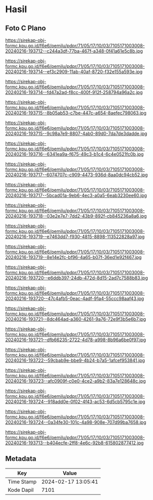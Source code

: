 # Hasil

## Foto C Plano

https://sirekap-obj-formc.kpu.go.id/f6e6/pemilu/pdpr/71/05/17/10/03/7105171003008-20240216-193712--c244a3df-77ba-467f-a348-0f41a61e5c8b.jpg

https://sirekap-obj-formc.kpu.go.id/f6e6/pemilu/pdpr/71/05/17/10/03/7105171003008-20240216-193714--ef3c2909-11ab-40af-8720-f32e155a593e.jpg

https://sirekap-obj-formc.kpu.go.id/f6e6/pemilu/pdpr/71/05/17/10/03/7105171003008-20240216-193714--fd47a2ad-f8cc-400f-912f-258794a96a2c.jpg

https://sirekap-obj-formc.kpu.go.id/f6e6/pemilu/pdpr/71/05/17/10/03/7105171003008-20240216-193715--8b05ab53-c7be-447c-a654-8aefec798063.jpg

https://sirekap-obj-formc.kpu.go.id/f6e6/pemilu/pdpr/71/05/17/10/03/7105171003008-20240216-193715--9c98a7e9-8807-4ab0-89d0-7da7de3dadde.jpg

https://sirekap-obj-formc.kpu.go.id/f6e6/pemilu/pdpr/71/05/17/10/03/7105171003008-20240216-193716--6341ea9a-f675-49c3-b1c4-6c4e0521fc0b.jpg

https://sirekap-obj-formc.kpu.go.id/f6e6/pemilu/pdpr/71/05/17/10/03/7105171003008-20240216-193717--6074707c-c909-4473-936d-8aa0dc94cb52.jpg

https://sirekap-obj-formc.kpu.go.id/f6e6/pemilu/pdpr/71/05/17/10/03/7105171003008-20240216-193717--5bcad01a-9eb6-4ec3-a0a5-6eab3230ee60.jpg

https://sirekap-obj-formc.kpu.go.id/f6e6/pemilu/pdpr/71/05/17/10/03/7105171003008-20240216-193718--03e2e7e7-7dd2-43b9-892f-cb845236a8a6.jpg

https://sirekap-obj-formc.kpu.go.id/f6e6/pemilu/pdpr/71/05/17/10/03/7105171003008-20240216-193719--e7463dd7-f930-4815-8898-113522828a97.jpg

https://sirekap-obj-formc.kpu.go.id/f6e6/pemilu/pdpr/71/05/17/10/03/7105171003008-20240216-193719--8e14e2fc-bf96-4a65-b07f-36ed1e92f467.jpg

https://sirekap-obj-formc.kpu.go.id/f6e6/pemilu/pdpr/71/05/17/10/03/7105171003008-20240216-193720--e6ddb397-24db-472d-8d15-2ad7c7588b83.jpg

https://sirekap-obj-formc.kpu.go.id/f6e6/pemilu/pdpr/71/05/17/10/03/7105171003008-20240216-193720--47c4afb5-0eac-4adf-91a4-55ccc98aaf43.jpg

https://sirekap-obj-formc.kpu.go.id/f6e6/pemilu/pdpr/71/05/17/10/03/7105171003008-20240216-193721--8dc464ad-a360-4261-9a76-72e9f3b5e6b7.jpg

https://sirekap-obj-formc.kpu.go.id/f6e6/pemilu/pdpr/71/05/17/10/03/7105171003008-20240216-193721--dfb66235-2722-4d78-a998-8b96a6be0f97.jpg

https://sirekap-obj-formc.kpu.go.id/f6e6/pemilu/pdpr/71/05/17/10/03/7105171003008-20240216-193722--59cbab9e-bbe9-4b24-b7a5-1afcef953841.jpg

https://sirekap-obj-formc.kpu.go.id/f6e6/pemilu/pdpr/71/05/17/10/03/7105171003008-20240216-193723--afc0909f-c0e0-4ce2-a9b2-83a7e128648c.jpg

https://sirekap-obj-formc.kpu.go.id/f6e6/pemilu/pdpr/71/05/17/10/03/7105171003008-20240216-193724--918add0e-0f02-4f43-ac53-6d5cb5795c1e.jpg

https://sirekap-obj-formc.kpu.go.id/f6e6/pemilu/pdpr/71/05/17/10/03/7105171003008-20240216-193724--0a34fe30-101c-4a98-908e-707d99ba7658.jpg

https://sirekap-obj-formc.kpu.go.id/f6e6/pemilu/pdpr/71/05/17/10/03/7105171003008-20240216-193713--b404ecfe-2ff8-4e6c-92b8-615802877412.jpg


## Metadata

| Key        | Value               |
| ---------- | ------------------- |
| Time Stamp | 2024-02-17 13:05:41 |
| Kode Dapil | 7101                |



